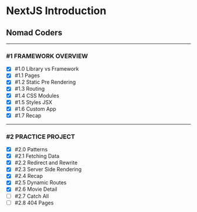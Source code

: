 # NextJS Introduction

## Nomad Coders

---

### #1 FRAMEWORK OVERVIEW

- [x] #1.0 Library vs Framework
- [x] #1.1 Pages
- [x] #1.2 Static Pre Rendering
- [x] #1.3 Routing
- [x] #1.4 CSS Modules
- [x] #1.5 Styles JSX
- [x] #1.6 Custom App
- [x] #1.7 Recap

---

### #2 PRACTICE PROJECT

- [x] #2.0 Patterns
- [x] #2.1 Fetching Data
- [x] #2.2 Redirect and Rewrite
- [x] #2.3 Server Side Rendering
- [x] #2.4 Recap
- [x] #2.5 Dynamic Routes
- [x] #2.6 Movie Detail
- [ ] #2.7 Catch All
- [ ] #2.8 404 Pages
